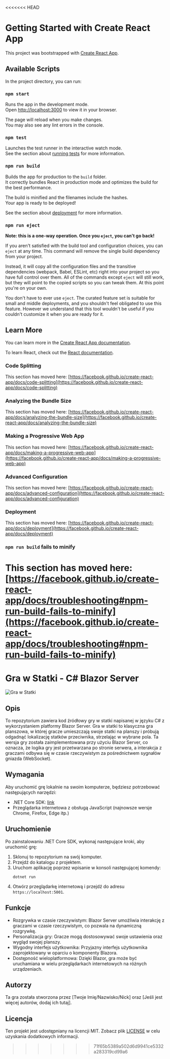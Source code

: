 <<<<<<< HEAD
# Getting Started with Create React App

This project was bootstrapped with [Create React App](https://github.com/facebook/create-react-app).

## Available Scripts

In the project directory, you can run:

### `npm start`

Runs the app in the development mode.\
Open [http://localhost:3000](http://localhost:3000) to view it in your browser.

The page will reload when you make changes.\
You may also see any lint errors in the console.

### `npm test`

Launches the test runner in the interactive watch mode.\
See the section about [running tests](https://facebook.github.io/create-react-app/docs/running-tests) for more information.

### `npm run build`

Builds the app for production to the `build` folder.\
It correctly bundles React in production mode and optimizes the build for the best performance.

The build is minified and the filenames include the hashes.\
Your app is ready to be deployed!

See the section about [deployment](https://facebook.github.io/create-react-app/docs/deployment) for more information.

### `npm run eject`

**Note: this is a one-way operation. Once you `eject`, you can't go back!**

If you aren't satisfied with the build tool and configuration choices, you can `eject` at any time. This command will remove the single build dependency from your project.

Instead, it will copy all the configuration files and the transitive dependencies (webpack, Babel, ESLint, etc) right into your project so you have full control over them. All of the commands except `eject` will still work, but they will point to the copied scripts so you can tweak them. At this point you're on your own.

You don't have to ever use `eject`. The curated feature set is suitable for small and middle deployments, and you shouldn't feel obligated to use this feature. However we understand that this tool wouldn't be useful if you couldn't customize it when you are ready for it.

## Learn More

You can learn more in the [Create React App documentation](https://facebook.github.io/create-react-app/docs/getting-started).

To learn React, check out the [React documentation](https://reactjs.org/).

### Code Splitting

This section has moved here: [https://facebook.github.io/create-react-app/docs/code-splitting](https://facebook.github.io/create-react-app/docs/code-splitting)

### Analyzing the Bundle Size

This section has moved here: [https://facebook.github.io/create-react-app/docs/analyzing-the-bundle-size](https://facebook.github.io/create-react-app/docs/analyzing-the-bundle-size)

### Making a Progressive Web App

This section has moved here: [https://facebook.github.io/create-react-app/docs/making-a-progressive-web-app](https://facebook.github.io/create-react-app/docs/making-a-progressive-web-app)

### Advanced Configuration

This section has moved here: [https://facebook.github.io/create-react-app/docs/advanced-configuration](https://facebook.github.io/create-react-app/docs/advanced-configuration)

### Deployment

This section has moved here: [https://facebook.github.io/create-react-app/docs/deployment](https://facebook.github.io/create-react-app/docs/deployment)

### `npm run build` fails to minify

This section has moved here: [https://facebook.github.io/create-react-app/docs/troubleshooting#npm-run-build-fails-to-minify](https://facebook.github.io/create-react-app/docs/troubleshooting#npm-run-build-fails-to-minify)
=======
# Gra w Statki - C# Blazor Server

![Gra w Statki](screenshot.png)

## Opis

To repozytorium zawiera kod źródłowy gry w statki napisanej w języku C# z wykorzystaniem platformy Blazor Server. Gra w statki to klasyczna gra planszowa, w której gracze umieszczają swoje statki na planszy i próbują odgadnąć lokalizację statków przeciwnika, strzelając w wybrane pola. Ta wersja gry została zaimplementowana przy użyciu Blazor Server, co oznacza, że logika gry jest przetwarzana po stronie serwera, a interakcja z graczami odbywa się w czasie rzeczywistym za pośrednictwem sygnałów gniazda (WebSocket).

## Wymagania

Aby uruchomić grę lokalnie na swoim komputerze, będziesz potrzebować następujących narzędzi:

- .NET Core SDK: [link](https://dotnet.microsoft.com/download)
- Przeglądarka internetowa z obsługą JavaScript (najnowsze wersje Chrome, Firefox, Edge itp.)

## Uruchomienie

Po zainstalowaniu .NET Core SDK, wykonaj następujące kroki, aby uruchomić grę:

1. Sklonuj to repozytorium na swój komputer.
2. Przejdź do katalogu z projektem.
3. Uruchom aplikację poprzez wpisanie w konsoli następującej komendy:
    ```
    dotnet run
    ```
4. Otwórz przeglądarkę internetową i przejdź do adresu `https://localhost:5001`.

## Funkcje

- Rozgrywka w czasie rzeczywistym: Blazor Server umożliwia interakcję z graczami w czasie rzeczywistym, co pozwala na dynamiczną rozgrywkę.
- Personalizacja gry: Gracze mogą dostosowywać swoje ustawienia oraz wygląd swojej planszy.
- Wygodny interfejs użytkownika: Przyjazny interfejs użytkownika zaprojektowany w oparciu o komponenty Blazora.
- Dostępność wieloplatformowa: Dzięki Blazor, gra może być uruchamiana w wielu przeglądarkach internetowych na różnych urządzeniach.

## Autorzy

Ta gra została stworzona przez [Twoje Imię/Nazwisko/Nick] oraz [Jeśli jest więcej autorów, dodaj ich tutaj].

## Licencja

Ten projekt jest udostępniany na licencji MIT. Zobacz plik [LICENSE](LICENSE) w celu uzyskania dodatkowych informacji.
>>>>>>> 71f65b5389a502d6d9941ce5332a283319cd99a6
